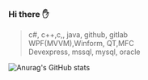 ### Hi there :hand:

 
  > c#, c++,c,, java, github, gitlab  
  > WPF(MVVM),Winform, QT,MFC  
  > Devexpress, mssql, mysql, oracle  

![Anurag's GitHub stats](https://github-readme-stats.vercel.app/api?username=Dolarge&show_icons=true&theme=radical)
